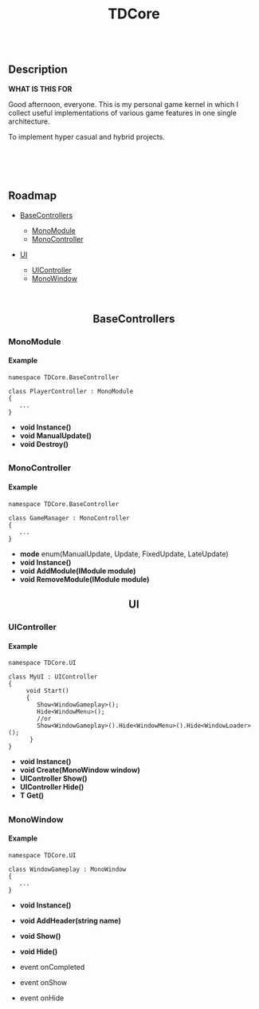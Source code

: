 <h1 align="center">TDCore</h1>
<br><br>

## Description

**WHAT IS THIS FOR**

Good afternoon, everyone. This is my personal game kernel in which I collect useful implementations of various game features in one single architecture.

To implement hyper casual and hybrid projects.
<br><br><br><br><br>

## Roadmap

- [BaseControllers](#basecontrollers)
  - [MonoModule](#monomodule)
  - [MonoController](#monocontroller)
  
- [UI](#ui)
  - [UIController](#uicontroller)
  - [MonoWindow](#monowindow)
<br>  
  
##  <h2 align="center">BaseControllers</h2>
###  MonoModule
#### Example
```
namespace TDCore.BaseController

class PlayerController : MonoModule
{
   ...
}
```

- **void Instance()** 
- **void ManualUpdate()** 
- **void Destroy()** 
<br><h2 align="center"></h2>

### MonoController
#### Example
```
namespace TDCore.BaseController

class GameManager : MonoController
{
   ...
}
```

- **mode** enum(ManualUpdate, Update, FixedUpdate, LateUpdate)
- **void Instance()**
- **void AddModule(IModule module)**
- **void RemoveModule(IModule module)**
<br><h2 align="center"></h2>

## <h2 align="center">UI</h2>

 ### UIController
 #### Example
```
namespace TDCore.UI

class MyUI : UIController
{
     void Start()
     {
        Show<WindowGameplay>();
        Hide<WindowMenu>();
        //or
        Show<WindowGameplay>().Hide<WindowMenu>().Hide<WindowLoader>();
      }
}
```
 
- **void Instance()**
- **void Create(MonoWindow window)**
- **UIController Show<T>()**
- **UIController Hide<T>()**
- **T Get<T>()**
<br><h2 align="center"></h2>

 ### MonoWindow
 #### Example
```
namespace TDCore.UI

class WindowGameplay : MonoWindow
{
   ...
}
```
 
- **void Instance()**
- **void AddHeader(string name)**
- **void Show()**
- **void Hide()**

 - event onCompleted
 - event onShow
 - event onHide
<br><h2 align="center"></h2>
